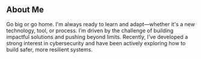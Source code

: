 ## About Me  
Go big or go home. I'm always ready to learn and adapt—whether it's a new technology, tool, or process. I’m driven by the challenge of building impactful solutions and pushing beyond limits. Recently, I’ve developed a strong interest in cybersecurity and have been actively exploring how to build safer, more resilient systems.

<!--
## Love To Code
![Javascript](https://img.shields.io/badge/Javascript-F0DB4F?style=for-the-badge&labelColor=black&logo=javascript&logoColor=F0DB4F)
![Typescript](https://img.shields.io/badge/Typescript-007acc?style=for-the-badge&labelColor=black&logo=typescript&logoColor=007acc)
![React](https://img.shields.io/badge/-React-61DBFB?style=for-the-badge&labelColor=black&logo=react&logoColor=61DBFB)
<br/>
-->
